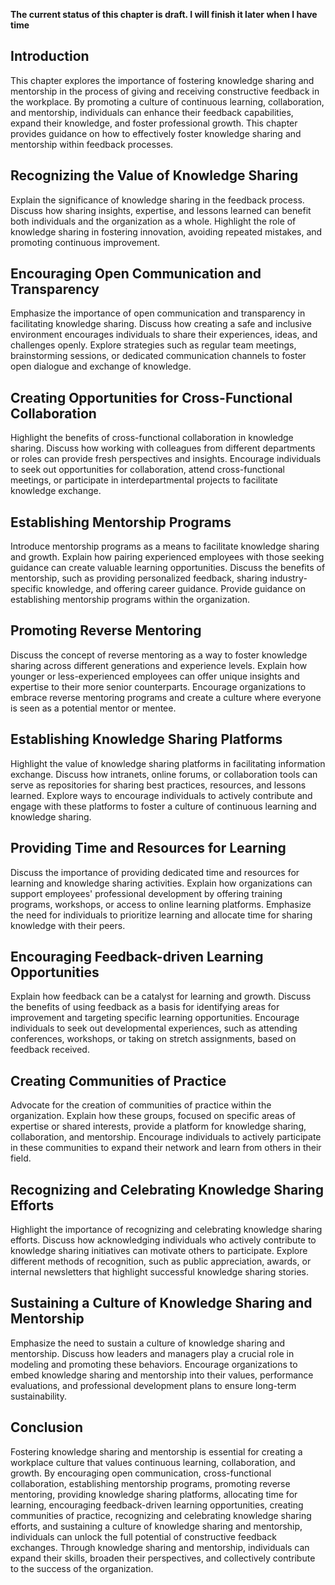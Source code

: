 **The current status of this chapter is draft. I will finish it later when I have time**

Introduction
------------

This chapter explores the importance of fostering knowledge sharing and mentorship in the process of giving and receiving constructive feedback in the workplace. By promoting a culture of continuous learning, collaboration, and mentorship, individuals can enhance their feedback capabilities, expand their knowledge, and foster professional growth. This chapter provides guidance on how to effectively foster knowledge sharing and mentorship within feedback processes.

Recognizing the Value of Knowledge Sharing
------------------------------------------

Explain the significance of knowledge sharing in the feedback process. Discuss how sharing insights, expertise, and lessons learned can benefit both individuals and the organization as a whole. Highlight the role of knowledge sharing in fostering innovation, avoiding repeated mistakes, and promoting continuous improvement.

Encouraging Open Communication and Transparency
-----------------------------------------------

Emphasize the importance of open communication and transparency in facilitating knowledge sharing. Discuss how creating a safe and inclusive environment encourages individuals to share their experiences, ideas, and challenges openly. Explore strategies such as regular team meetings, brainstorming sessions, or dedicated communication channels to foster open dialogue and exchange of knowledge.

Creating Opportunities for Cross-Functional Collaboration
---------------------------------------------------------

Highlight the benefits of cross-functional collaboration in knowledge sharing. Discuss how working with colleagues from different departments or roles can provide fresh perspectives and insights. Encourage individuals to seek out opportunities for collaboration, attend cross-functional meetings, or participate in interdepartmental projects to facilitate knowledge exchange.

Establishing Mentorship Programs
--------------------------------

Introduce mentorship programs as a means to facilitate knowledge sharing and growth. Explain how pairing experienced employees with those seeking guidance can create valuable learning opportunities. Discuss the benefits of mentorship, such as providing personalized feedback, sharing industry-specific knowledge, and offering career guidance. Provide guidance on establishing mentorship programs within the organization.

Promoting Reverse Mentoring
---------------------------

Discuss the concept of reverse mentoring as a way to foster knowledge sharing across different generations and experience levels. Explain how younger or less-experienced employees can offer unique insights and expertise to their more senior counterparts. Encourage organizations to embrace reverse mentoring programs and create a culture where everyone is seen as a potential mentor or mentee.

Establishing Knowledge Sharing Platforms
----------------------------------------

Highlight the value of knowledge sharing platforms in facilitating information exchange. Discuss how intranets, online forums, or collaboration tools can serve as repositories for sharing best practices, resources, and lessons learned. Explore ways to encourage individuals to actively contribute and engage with these platforms to foster a culture of continuous learning and knowledge sharing.

Providing Time and Resources for Learning
-----------------------------------------

Discuss the importance of providing dedicated time and resources for learning and knowledge sharing activities. Explain how organizations can support employees' professional development by offering training programs, workshops, or access to online learning platforms. Emphasize the need for individuals to prioritize learning and allocate time for sharing knowledge with their peers.

Encouraging Feedback-driven Learning Opportunities
--------------------------------------------------

Explain how feedback can be a catalyst for learning and growth. Discuss the benefits of using feedback as a basis for identifying areas for improvement and targeting specific learning opportunities. Encourage individuals to seek out developmental experiences, such as attending conferences, workshops, or taking on stretch assignments, based on feedback received.

Creating Communities of Practice
--------------------------------

Advocate for the creation of communities of practice within the organization. Explain how these groups, focused on specific areas of expertise or shared interests, provide a platform for knowledge sharing, collaboration, and mentorship. Encourage individuals to actively participate in these communities to expand their network and learn from others in their field.

Recognizing and Celebrating Knowledge Sharing Efforts
-----------------------------------------------------

Highlight the importance of recognizing and celebrating knowledge sharing efforts. Discuss how acknowledging individuals who actively contribute to knowledge sharing initiatives can motivate others to participate. Explore different methods of recognition, such as public appreciation, awards, or internal newsletters that highlight successful knowledge sharing stories.

Sustaining a Culture of Knowledge Sharing and Mentorship
--------------------------------------------------------

Emphasize the need to sustain a culture of knowledge sharing and mentorship. Discuss how leaders and managers play a crucial role in modeling and promoting these behaviors. Encourage organizations to embed knowledge sharing and mentorship into their values, performance evaluations, and professional development plans to ensure long-term sustainability.

Conclusion
----------

Fostering knowledge sharing and mentorship is essential for creating a workplace culture that values continuous learning, collaboration, and growth. By encouraging open communication, cross-functional collaboration, establishing mentorship programs, promoting reverse mentoring, providing knowledge sharing platforms, allocating time for learning, encouraging feedback-driven learning opportunities, creating communities of practice, recognizing and celebrating knowledge sharing efforts, and sustaining a culture of knowledge sharing and mentorship, individuals can unlock the full potential of constructive feedback exchanges. Through knowledge sharing and mentorship, individuals can expand their skills, broaden their perspectives, and collectively contribute to the success of the organization.

